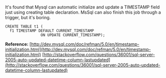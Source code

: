 <!---
markmeta_author: wongoo
markmeta_date: 2012-06-14 06:57:42+00:00
excerpt: Automatic Initialization and Updating for TIMESTAMP in mysql
slug: mysqlautomatic-initialization-and-updating-for-timestamp
markmeta_title: '[MySql]Automatic Initialization and Updating for TIMESTAMP'
wordpress_id: 290
markmeta_categories: Experience
markmeta_tags: MSSQL,mysql,timestamp
-->

It's found that Mysql can automatic initialize and update a TIMESTAMP field just using creating table declaration. MsSql can also finish this job through a trigger, but it's boring.




    CREATE TABLE t1 (
      f1 TIMESTAMP DEFAULT CURRENT_TIMESTAMP
                    ON UPDATE CURRENT_TIMESTAMP);




**Reference:**
[http://dev.mysql.com/doc/refman/5.0/en/timestamp-initialization.html](http://dev.mysql.com/doc/refman/5.0/en/timestamp-initialization.html)
[http://stackoverflow.com/questions/36001/sql-server-2005-auto-updated-datetime-column-lastupdated](http://stackoverflow.com/questions/36001/sql-server-2005-auto-updated-datetime-column-lastupdated)
